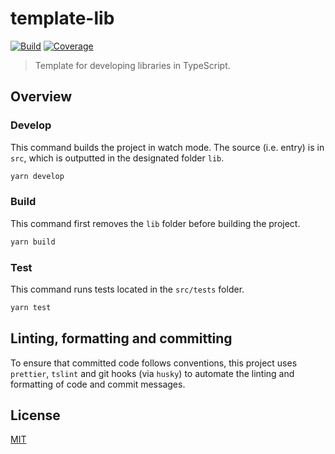 # template-lib

[![Build][build]][build-badge]
[![Coverage][codecov-shield]][codecov]

> Template for developing libraries in TypeScript.

## Overview

### Develop

This command builds the project in watch mode. The source (i.e. entry) is in `src`, which is outputted in the designated folder `lib`.

```bash
yarn develop
```

### Build

This command first removes the `lib` folder before building the project.

```bash
yarn build
```

### Test

This command runs tests located in the `src/tests` folder.

```bash
yarn test
```

## Linting, formatting and committing

To ensure that committed code follows conventions, this project uses `prettier`, `tslint` and git hooks (via `husky`) to automate the linting and formatting of code and commit messages.

## License

[MIT](LICENSE)

[build]: https://travis-ci.com/metonym/template-lib.svg?branch=master
[build-badge]: https://travis-ci.com/metonym/template-lib
[codecov]: https://codecov.io/gh/metonym/template-lib
[codecov-shield]: https://img.shields.io/codecov/c/github/metonym/template-lib.svg
